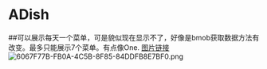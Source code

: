 # ADish
##可以展示每天一个菜单，可是貌似现在显示不了，好像是bmob获取数据方法有改变。最多只能展示7个菜单。有点像One.
[图片链接](http://7xq6p8.com1.z0.glb.clouddn.com/a.png)
![6067F77B-FB0A-4C5B-8F85-84DDFB8E7BF0.png](http://7xq6p8.com1.z0.glb.clouddn.com/a.png)
